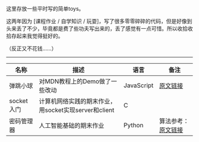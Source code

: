 这里存放一些平时写的简单toys。

这两年因为 [课程作业 / 自学知识 / 玩耍]，写了很多零零碎碎的代码，但是好像到头来丢了不少，毕竟都是费了些功夫写出来的，丢了感觉有一点可惜。所以收拾收拾存起来我觉得挺好的。

（反正又不花钱……）



---



| 名称       | 描述                                                 | 语言       | 备注                                                         |
| ---------- | ---------------------------------------------------- | ---------- | ------------------------------------------------------------ |
| 弹跳小球   | 对MDN教程上的Demo做了一些改动                        | JavaScript | [原文链接](https://developer.mozilla.org/zh-CN/docs/Learn/JavaScript/Objects/向“弹跳球”演示程序添加新功能) |
| socket入门 | 计算机网络实践的期末作业，用socket实现server和client | C          |                                                              |
| 密码管理器 | 人工智能基础的期末作业                               | Python     | 算法参考：[原文链接](https://flashgene.com/archives/31435.html) |

